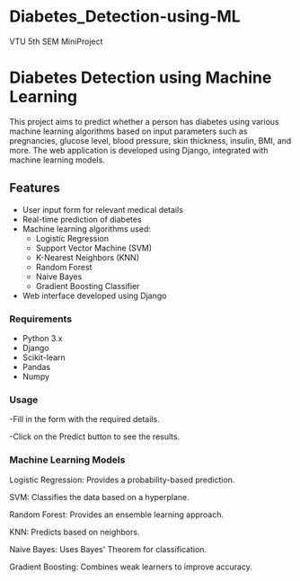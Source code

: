 # Diabetes_Detection-using-ML
VTU 5th SEM MiniProject
# Diabetes Detection using Machine Learning

This project aims to predict whether a person has diabetes using various machine learning algorithms based on input parameters such as pregnancies, glucose level, blood pressure, skin thickness, insulin, BMI, and more. The web application is developed using Django, integrated with machine learning models.

## Features
- User input form for relevant medical details
- Real-time prediction of diabetes
- Machine learning algorithms used:
  - Logistic Regression
  - Support Vector Machine (SVM)
  - K-Nearest Neighbors (KNN)
  - Random Forest
  - Naive Bayes
  - Gradient Boosting Classifier
- Web interface developed using Django

### Requirements
- Python 3.x
- Django
- Scikit-learn
- Pandas
- Numpy

### Usage

-Fill in the form with the required details.

-Click on the Predict button to see the results.


### Machine Learning Models

Logistic Regression: Provides a probability-based prediction.

SVM: Classifies the data based on a hyperplane.

Random Forest: Provides an ensemble learning approach.

KNN: Predicts based on neighbors.

Naive Bayes: Uses Bayes' Theorem for classification.

Gradient Boosting: Combines weak learners to improve accuracy.

